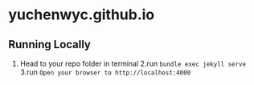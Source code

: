 # yuchenwyc.github.io

## Running Locally

1. Head to your repo folder in terminal
2.run ``bundle exec jekyll serve``
3.run ``Open your browser to http://localhost:4000``
